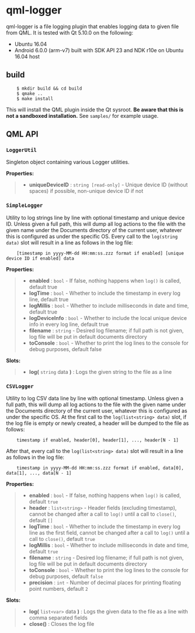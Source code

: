 qml-logger
==========

qml-logger is a file logging plugin that enables logging data to given file from QML. It is tested with Qt 5.10.0 on the
following:

  - Ubuntu 16.04
  - Android 6.0.0 (arm-v7) built with SDK API 23 and NDK r10e on Ubuntu 16.04 host

build
-----

```
    $ mkdir build && cd build
    $ qmake ..
    $ make install
```

This will install the QML plugin inside the Qt sysroot. **Be aware that this is not a sandboxed installation.** See `samples/` for example usage.

QML API
-------

### `LoggerUtil`

Singleton object containing various Logger utilities.

**Properties:**

>  - **uniqueDeviceID** : `string [read-only]` - Unique device ID (without spaces) if possible, non-unique device ID if not

### `SimpleLogger`

Utility to log strings line by line with optional timestamp and unique device ID. Unless given a full path, this will
dump all log actions to the file with the given name under the Documents directory of the current user, whatever this is
configured as under the specific OS. Every call to the `log(string data)` slot will result in a line as follows in the
log file:

```
    [timestamp in yyyy-MM-dd HH:mm:ss.zzz format if enabled] [unique device ID if enabled] data
```

**Properties:**

>  - **enabled** :            `bool` -      If false, nothing happens when `log()` is called, default true
>  - **logTime** :            `bool` -      Whether to include the timestamp in every log line, default true
>  - **logMillis** :          `bool` -      Whether to include milliseconds in date and time, default true
>  - **logDeviceInfo** :      `bool` -      Whether to include the local unique device info in every log line, default true
>  - **filename** :           `string` -    Desired log filename; if full path is not given, log file will be put in default documents directory
>  - **toConsole** :          `bool` -      Whether to print the log lines to the console for debug purposes, default false

**Slots:**

>  - **log(** `string` data **)** :        Logs the given string to the file as a line

### `CSVLogger`

Utility to log CSV data line by line with optional timestamp. Unless given a full path, this will dump all log actions
to the file with the given name under the Documents directory of the current user, whatever this is configured as under
the specific OS. At the first call to the `log(list<string> data)` slot, if the log file is empty or newly created, a
header will be dumped to the file as follows:

```
    timestamp if enabled, header[0], header[1], ..., header[N - 1]
```

After that, every call to the `log(list<string> data)` slot will result in a line as follows in the
log file:

```
    timestamp in yyyy-MM-dd HH:mm:ss.zzz format if enabled, data[0], data[1], ..., data[N - 1]
```

**Properties:**

>  - **enabled** :      `bool` -            If false, nothing happens when `log()` is called, default `true`
>  - **header** :       `list<string>` -    Header fields (excluding timestamp), cannot be changed after a call to `log()` until a call to `close()`, default `[]`
>  - **logTime** :      `bool` -            Whether to include the timestamp in every log line as the first field, cannot be changed after a call to `log()` until a call to `close()`, default `true`
>  - **logMillis** :    `bool` -            Whether to include milliseconds in date and time, default `true`
>  - **filename** :     `string` -          Desired log filename; if full path is not given, log file will be put in default documents directory
>  - **toConsole** :    `bool` -            Whether to print the log lines to the console for debug purposes, default `false`
>  - **precision** :    `int` -             Number of decimal places for printing floating point numbers, default `2`

**Slots:**

>  - **log(** `list<var>` data **)** :      Logs the given data to the file as a line with comma separated fields
>  - **close()** :                          Closes the log file    
